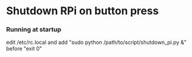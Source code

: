 # Shutdown RPi on button press #

### Running at startup ###

edit /etc/rc.local and add "sudo python /path/to/script/shutdown_pi.py &" before "exit 0"
